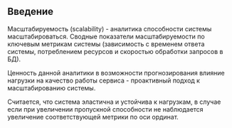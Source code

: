 ## Введение

Масштабируемость (scalability) - аналитика способности системы масштабироваться. Сводные показатели масштабируемости по ключевым метрикам системы (зависимость с временем ответа системы, потреблением ресурсов и скоростью обработки запросов в БД).

Ценность данной аналитики в возможности прогнозирования влияние нагрузки на качество работы сервиса - проактивный подход к масштабированию системы.

Считается, что система эластична и устойчива к нагрузкам, в случае если при увеличении пропускной способности не наблюдается увеличение соответствующей метрики по оси ординат.

